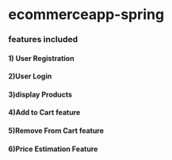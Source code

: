 # ecommerceapp-spring
  ### features included
  #### 1) User Registration
  #### 2)User Login
  #### 3)display Products
  #### 4)Add to Cart feature
  #### 5)Remove From Cart feature
  #### 6)Price Estimation Feature

  
